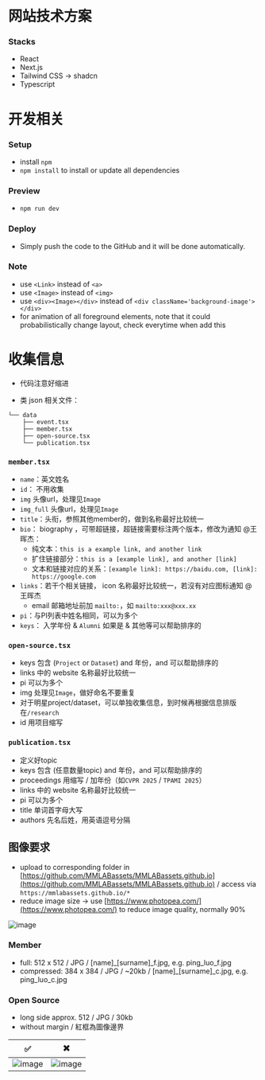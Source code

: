 # 网站技术方案 
### Stacks
- React
- Next.js
- Tailwind CSS -> shadcn
- Typescript

# 开发相关
### Setup
- install ```npm```
- ```npm install``` to install or update all dependencies

### Preview
- ```npm run dev```

### Deploy
- Simply push the code to the GitHub and it will be done automatically.

### Note
- use ```<Link>``` instead of ```<a>```
- use ```<Image>``` instead of ```<img>```
- use ```<div><Image></div>``` instead of ```<div className='background-image'></div>```
- <FadeIn> for animation of all foreground elements, note that it could probabilistically change layout, check everytime when add this



# 收集信息
- 代码注意好缩进

- 类 json 相关文件：
```
└── data
    ├── event.tsx
    ├── member.tsx
    ├── open-source.tsx
    └── publication.tsx
```

### ```member.tsx```
- ```name```：英文姓名
- ```id```： 不用收集
- ```img``` 头像url，处理见```Image```
- ```img_full``` 头像url，处理见```Image```
- ```title```：头衔，参照其他member的，做到名称最好比较统一
- ```bio```： biography ，可带超链接，超链接需要标注两个版本，修改为通知 @王晖杰：
    - 纯文本：```this is a example link, and another link```
    - 扩住链接部分：```this is a [example link], and another [link]```
    - 文本和链接对应的关系：```[example link]: https://baidu.com, [link]: https://google.com```
- ```links```：若干个相关链接，  icon 名称最好比较统一，若沒有对应图标通知 @王晖杰
    - email 邮箱地址前加 ```mailto:```，如 ```mailto:xxx@xxx.xx```
- ```pi```：与PI列表中姓名相同，可以为多个
- ```keys```： 入学年份 & ```Alumni``` 如果是 & 其他等可以帮助排序的

### ```open-source.tsx```
- keys 包含 (```Project``` or ```Dataset```) and 年份，and 可以帮助排序的
- links 中的 website 名称最好比较统一
- pi 可以为多个
- img 处理见```Image```，做好命名不要重复
- 对于明星project/dataset，可以单独收集信息，到时候再根据信息排版在```/research```
- id 用项目缩写

### ```publication.tsx```
- 定义好topic
- keys 包含 (任意数量topic) and 年份，and 可以帮助排序的
- proceedings 用缩写 / 加年份（如```CVPR 2025``` / ```TPAMI 2025```）
- links 中的 website 名称最好比较统一
- pi 可以为多个
- title 单词首字母大写
- authors 先名后姓，用英语逗号分隔


## 图像要求
- upload to corresponding folder in [https://github.com/MMLABassets/MMLABassets.github.io](https://github.com/MMLABassets/MMLABassets.github.io) / access via ```https://mmlabassets.github.io/*```
- reduce image size -> use [https://www.photopea.com/](https://www.photopea.com/) to reduce image quality, normally 90%

![image](https://github.com/user-attachments/assets/2d0062bf-65ea-44f5-9511-b4a3b649998a)

### Member
- full: 512 x 512 / JPG / [name]_[surname]_f.jpg, e.g. ping_luo_f.jpg
- compressed: 384 x 384 / JPG / ~20kb / [name]_[surname]_c.jpg, e.g. ping_luo_c.jpg

### Open Source
- long side approx. 512 / JPG / 30kb
- without margin / 紅框為圖像邊界
  
| ✅ | ✖️ |
|---|---|
| ![image](https://github.com/user-attachments/assets/96c2db29-e206-4850-b956-6f47a460c5a0) | ![image](https://github.com/user-attachments/assets/6a649dfe-3211-48ec-bcfa-d974db25c23d) |